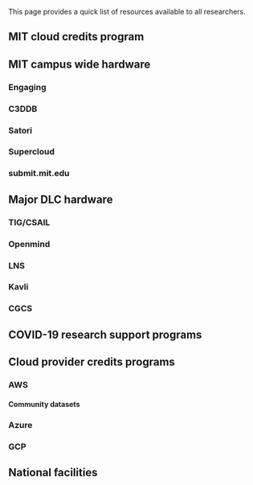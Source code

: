 This page provides a quick list of resources available to all researchers.

## MIT cloud credits program

## MIT campus wide hardware

### Engaging
### C3DDB
### Satori
### Supercloud
### submit.mit.edu

## Major DLC hardware

### TIG/CSAIL
### Openmind
### LNS
### Kavli
### CGCS

## COVID-19 research support programs

## Cloud provider credits programs

### AWS
#### Community datasets

### Azure

### GCP

## National facilities

## 
